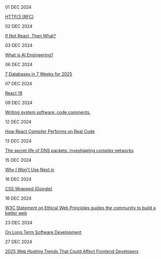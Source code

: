 
01 DEC 2024

[HTTP/3 (RFC)](https://datatracker.ietf.org/doc/html/rfc9114)

02 DEC 2024

[If Not React, Then What?](https://infrequently.org/2024/11/if-not-react-then-what)

03 DEC 2024

[What is AI Engineering?](https://www.newsletter.swirlai.com/p/what-is-ai-engineering)

06 DEC 2024

[7 Databases in 7 Weeks for 2025](https://matt.blwt.io/post/7-databases-in-7-weeks-for-2025/)

07 DEC 2024

[React 19](https://github.com/facebook/react/blob/main/CHANGELOG.md)

09 DEC 2024

[Writing system software: code comments.](https://antirez.com/news/124)

12 DEC 2024

[How React Compiler Performs on Real Code](https://www.developerway.com/posts/how-react-compiler-performs-on-real-code)

13 DEC 2024

[The secret life of DNS packets: investigating complex networks](https://stripe.com/blog/secret-life-of-dns)

15 DEC 2024

[Why I Won't Use Next.js](https://www.epicweb.dev/why-i-wont-use-nextjs)

16 DEC 2024

[CSS Wrapped (Google)](https://chrome.dev/css-wrapped-2024/)

18 DEC 2024

[W3C Statement on Ethical Web Principles guides the community to build a better web](https://www.w3.org/blog/2024/w3c-statement-on-ethical-web-principles-guides-the-community-to-build-a-better-web/)

23 DEC 2024

[On Long Term Software Development](https://berthub.eu/articles/posts/on-long-term-software-development)

27 DEC 2024

[2025 Web Hosting Trends That Could Affect Frontend Developers](https://thenewstack.io/2025-web-hosting-trends-that-could-affect-frontend-developers/)